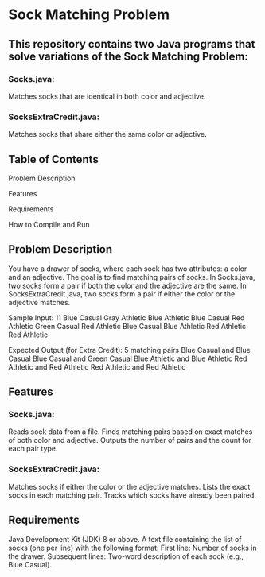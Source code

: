 # Sock Matching Problem
## This repository contains two Java programs that solve variations of the Sock Matching Problem:

### Socks.java: 
Matches socks that are identical in both color and adjective.
### SocksExtraCredit.java:
Matches socks that share either the same color or adjective.

## Table of Contents
<p>Problem Description</p>
<p>Features</p>
<p>Requirements</p>
<p>How to Compile and Run</p>

## Problem Description
<p> You have a drawer of socks, where each sock has two attributes: a color and an adjective. The goal is to find matching pairs of socks.
In Socks.java, two socks form a pair if both the color and the adjective are the same.
In SocksExtraCredit.java, two socks form a pair if either the color or the adjective matches.</p>

<p>Sample Input:
11
Blue Casual
Gray Athletic
Blue Athletic
Blue Casual
Red Athletic
Green Casual
Red Athletic
Blue Casual
Blue Athletic
Red Athletic
Red Athletic
</p>
<p>Expected Output (for Extra Credit):
5 matching pairs
Blue Casual and Blue Casual
Blue Casual and Green Casual
Blue Athletic and Blue Athletic
Red Athletic and Red Athletic
Red Athletic and Red Athletic
</p>

## Features
### Socks.java:
Reads sock data from a file.
Finds matching pairs based on exact matches of both color and adjective.
Outputs the number of pairs and the count for each pair type.

### SocksExtraCredit.java:
Matches socks if either the color or the adjective matches.
Lists the exact socks in each matching pair.
Tracks which socks have already been paired.

## Requirements
Java Development Kit (JDK) 8 or above.
A text file containing the list of socks (one per line) with the following format:
First line: Number of socks in the drawer.
Subsequent lines: Two-word description of each sock (e.g., Blue Casual).
